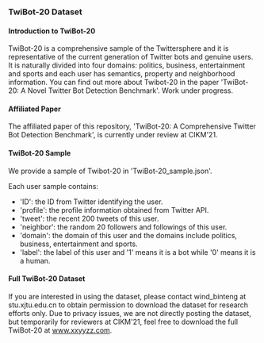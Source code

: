 ### TwiBot-20 Dataset

#### Introduction to TwiBot-20
TwiBot-20 is a comprehensive sample of the Twittersphere and it is representative of the current generation of Twitter bots and genuine users. It is naturally divided into four domains: politics, business, entertainment and sports and each user has semantics, property and neighborhood information. You can find out more about Twibot-20 in the paper 'TwiBot-20: A Novel Twitter Bot Detection Benchmark'. Work under progress.

#### Affiliated Paper
The affiliated paper of this repository, 'TwiBot-20: A Comprehensive Twitter Bot Detection Benchmark', is currently under review at CIKM'21.

#### TwiBot-20 Sample
We provide a sample of Twibot-20 in 'TwiBot-20_sample.json'. 

Each user sample contains:
- 'ID': the ID from Twitter identifying the user.
- 'profile': the profile information obtained from Twitter API.
- 'tweet': the recent 200 tweets of this user.
- 'neighbor': the random 20 followers and followings of this user.
- 'domain': the domain of this user and the domains include politics, business, entertainment and sports.
- 'label': the label of this user and '1' means it is a bot while '0' means it is a human.

#### Full TwiBot-20 Dataset
If you are interested in using the dataset, please contact wind_binteng at stu.xjtu.edu.cn to obtain permission to download the dataset for research efforts only. Due to privacy issues, we are not directly posting the dataset, but temporarily for reviewers at CIKM'21, feel free to download the full TwiBot-20 at www.xxyyzz.com.
